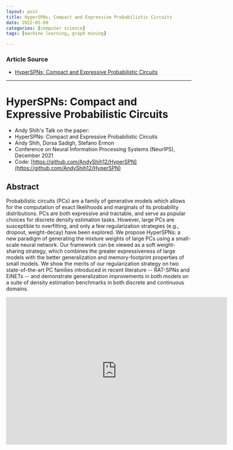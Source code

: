 ```yaml
---
layout: post
title: HyperSPNs; Compact and Expressive Probabilistic Circuits
date: 2022-05-09
categories: [computer science]
tags: [machine learning, graph mining]

---
```


### Article Source

* [HyperSPNs; Compact and Expressive Probabilistic Circuits](https://www.youtube.com/watch?v=8W48CqNELCM)


---

# HyperSPNs: Compact and Expressive Probabilistic Circuits


* Andy Shih's Talk on the paper: 
* HyperSPNs: Compact and Expressive Probabilistic Circuits
* Andy Shih, Dorsa Sadigh, Stefano Ermon
* Conference on Neural Information Processing Systems (NeurIPS), December 2021
* Code: [https://github.com/AndyShih12/HyperSPN](https://github.com/AndyShih12/HyperSPN)



## Abstract 
Probabilistic circuits (PCs) are a family of generative models which allows for the computation of exact likelihoods and marginals of its probability distributions. PCs are both expressive and tractable, and serve as popular choices for discrete density estimation tasks. However, large PCs are susceptible to overfitting, and only a few regularization strategies (e.g., dropout, weight-decay) have been explored. We propose HyperSPNs: a new paradigm of generating the mixture weights of large PCs using a small-scale neural network. Our framework can be viewed as a soft weight-sharing strategy, which combines the greater expressiveness of large models with the better generalization and memory-footprint properties of small models.  We show the merits of our regularization strategy on two state-of-the-art PC families introduced in recent literature -- RAT-SPNs and EiNETs -- and demonstrate generalization improvements in both models on a suite of density estimation benchmarks in both discrete and continuous domains.

<iframe width="600" height="400" src="https://www.youtube.com/embed/8W48CqNELCM" title="YouTube video player" frameborder="0" allow="accelerometer; autoplay; clipboard-write; encrypted-media; gyroscope; picture-in-picture" allowfullscreen></iframe>

